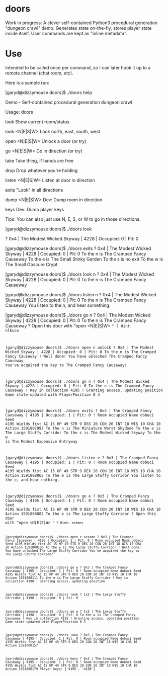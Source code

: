# doors
Work in progress: A clever self-contained Python3 procedural generation "dungeon crawl" demo. Generates state on-the-fly, stores player state inside itself. User commands are kept as "inline metadata".

# Use
Intended to be called once per command, so I can later hook it up to a remote channel (chat room, etc).

Here is a sample run:

[garyd@dizzymouse doors]$ ./doors help

Demo - Self-contained procedural generation dungeon crawl

Usage: doors <command>

  look                        Show current room/status

  look <N|E|S|W>              Look north, east, south, west

  open <N|E|S|W>              Unlock a door (or try)

  go   <N|E|S|W>              Go in direction (or try)

  take <object>               Take thing, if hands are free

  drop <object>               Drop whatever you're holding

  listen <N|E|S|W>            Listen at door in direction

  exits                       "Look" in all directions

  dump <N|E|S|W>              Dev: Dump room in direction

  keys                        Dev: Dump player keys

Tips:
  You can also just use N, E, S, or W to go in those directions.

[garyd@dizzymouse doors]$ ./doors look

? 0x4 | The Modest Wicked Skyway | 4228 | Occupied: 0 | Pit: 0

[garyd@dizzymouse doors]$ ./doors exits
? 0x4 | The Modest Wicked Skyway | 4228 | Occupied: 0 | Pit: 0
To the n is The Cramped Fancy Causeway
To the e is The Small Stinky Garden
To the s is no exit
To the w is The Small Obscure Crypt

[garyd@dizzymouse doors]$ ./doors look n
? 0x4 | The Modest Wicked Skyway | 4228 | Occupied: 0 | Pit: 0
To the n is The Cramped Fancy Causeway

[garyd@dizzymouse doors]$ ./doors listen n
? 0x4 | The Modest Wicked Skyway | 4228 | Occupied: 0 | Pit: 0
To the n is The Cramped Fancy Causeway
You listen to the n, and hear something.

[garyd@dizzymouse doors]$ ./doors go n
? 0x4 | The Modest Wicked Skyway | 4228 | Occupied: 0 | Pit: 0
To the n is The Cramped Fancy Causeway
? Open this door with "open <N|E|S|W> <code>"
? Hint: nlkuco

[garyd@dizzymouse doors]$ ./doors open n unlock
? 0x4 | The Modest Wicked Skyway | 4228 | Occupied: 0 | Pit: 0
To the n is The Cramped Fancy Causeway
! Well done! You have unlocked The Cramped Fancy Causeway
You've acquired the key to The Cramped Fancy Causeway!

[garyd@dizzymouse doors]$ ./doors go n
? 0x4 | The Modest Wicked Skyway | 4228 | Occupied: 0 | Pit: 0
To the n is The Cramped Fancy Causeway
! Key in collection 4195
! Granting access, updating position
Game state updated with PlayerPosition 0 3

[garyd@dizzymouse doors]$ ./doors exits
? 0x3 | The Cramped Fancy Causeway | 4195 | Occupied: 1 | Pit: 0
! Room occupied
  Name	 dobuci 	Seed 4195
  Wields fist 	AC 15
  HP	 49
  STR 	 9
  DEX 	 20
  CON 	 20
  INT 	 18
  WIS 	 10
  CHA 	 10
  Action 1591807993
To the n is The Miniature Worst Skydome
To the e is The Large Stuffy Corridor
To the s is The Modest Wicked Skyway
To the w is The Modest Expensive Entryway

[garyd@dizzymouse doors]$ ./doors listen e
? 0x3 | The Cramped Fancy Causeway | 4195 | Occupied: 1 | Pit: 0
! Room occupied
  Name	 dobuci 	Seed 4195
  Wields fist 	AC 15
  HP	 49
  STR 	 9
  DEX 	 20
  CON 	 20
  INT 	 18
  WIS 	 10
  CHA 	 10
  Action 1591808065
To the e is The Large Stuffy Corridor
You listen to the e, and hear nothing.

[garyd@dizzymouse doors]$ ./doors go e
? 0x3 | The Cramped Fancy Causeway | 4195 | Occupied: 1 | Pit: 0
! Room occupied
  Name	 dobuci 	Seed 4195
  Wields fist 	AC 15
  HP	 49
  STR 	 9
  DEX 	 20
  CON 	 20
  INT 	 18
  WIS 	 10
  CHA 	 10
  Action 1591808082
To the e is The Large Stuffy Corridor
? Open this door with "open <N|E|S|W> <code>"
? Hint: asemes

[garyd@dizzymouse doors]$ ./doors open e sesame
? 0x3 | The Cramped Fancy Causeway | 4195 | Occupied: 1 | Pit: 0
! Room occupied
  Name	 dobuci 	Seed 4195
  Wields fist 	AC 15
  HP	 49
  STR 	 9
  DEX 	 20
  CON 	 20
  INT 	 18
  WIS 	 10
  CHA 	 10
  Action 1591808106
To the e is The Large Stuffy Corridor
! Well done! You have unlocked The Large Stuffy Corridor
You've acquired the key to The Large Stuffy Corridor!

[garyd@dizzymouse doors]$ ./doors go e
? 0x3 | The Cramped Fancy Causeway | 4195 | Occupied: 1 | Pit: 0
! Room occupied
  Name	 dobuci 	Seed 4195
  Wields fist 	AC 15
  HP	 49
  STR 	 9
  DEX 	 20
  CON 	 20
  INT 	 18
  WIS 	 10
  CHA 	 10
  Action 1591808111
To the e is The Large Stuffy Corridor
! Key in collection 4198
! Granting access, updating position

[garyd@dizzymouse doors]$ ./doors look
? 1x3 | The Large Stuffy Corridor | 4198 | Occupied: 0 | Pit: 0

[garyd@dizzymouse doors]$ ./doors go w
? 1x3 | The Large Stuffy Corridor | 4198 | Occupied: 0 | Pit: 0
To the w is The Cramped Fancy Causeway
! Key in collection 4195
! Granting access, updating position
Game state updated with PlayerPosition 0 3

[garyd@dizzymouse doors]$ ./doors look
? 0x3 | The Cramped Fancy Causeway | 4195 | Occupied: 1 | Pit: 0
! Room occupied
  Name	 dobuci 	Seed 4195
  Wields fist 	AC 15
  HP	 49
  STR 	 9
  DEX 	 20
  CON 	 20
  INT 	 18
  WIS 	 10
  CHA 	 10
  Action 1591808157

[garyd@dizzymouse doors]$ ./doors keys
? 0x3 | The Cramped Fancy Causeway | 4195 | Occupied: 1 | Pit: 0
! Room occupied
  Name	 dobuci 	Seed 4195
  Wields fist 	AC 15
  HP	 49
  STR 	 9
  DEX 	 20
  CON 	 20
  INT 	 18
  WIS 	 10
  CHA 	 10
  Action 1591808179
Player keys: ['4195', '4198']

